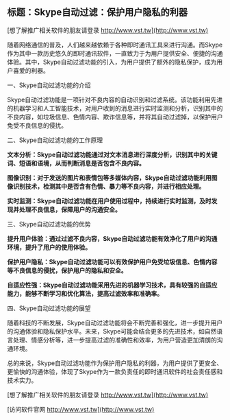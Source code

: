 ## **标题：Skype自动过滤：保护用户隐私的利器**

[想了解推广相关软件的朋友请登录 http://www.vst.tw](http://www.vst.tw)

随着网络通信的普及，人们越来越依赖于各种即时通讯工具来进行沟通。而Skype作为其中一款历史悠久的即时通讯软件，一直致力于为用户提供安全、便捷的沟通体验。其中，Skype自动过滤功能的引入，为用户提供了额外的隐私保护，成为用户喜爱的利器。

一、Skype自动过滤功能的介绍

Skype自动过滤功能是一项针对不良内容的自动识别和过滤系统。该功能利用先进的机器学习和人工智能技术，对用户收到的消息进行实时监测和分析，识别其中的不良内容，如垃圾信息、色情内容、欺诈信息等，并将其自动过滤掉，以保护用户免受不良信息的侵扰。

二、Skype自动过滤功能的工作原理

**文本分析：Skype自动过滤功能通过对文本消息进行深度分析，识别其中的关键词、短语和语境，从而判断消息是否包含不良内容。**

**图像识别：对于发送的图片和表情包等多媒体内容，Skype自动过滤功能利用图像识别技术，检测其中是否含有色情、暴力等不良内容，并进行相应处理。**

**实时监测：Skype自动过滤功能在用户使用过程中，持续进行实时监测，及时发现并处理不良信息，保障用户的沟通安全。**

三、Skype自动过滤功能的优势

**提升用户体验：通过过滤不良内容，Skype自动过滤功能有效净化了用户的沟通环境，提升了用户的使用体验。**

**保护用户隐私：Skype自动过滤功能可以有效保护用户免受垃圾信息、色情内容等不良信息的侵扰，保护用户的隐私和安全。**

**自适应性强：Skype自动过滤功能采用先进的机器学习技术，具有较强的自适应能力，能够不断学习和优化算法，提高过滤效率和准确率。**

四、Skype自动过滤功能的展望

随着科技的不断发展，Skype自动过滤功能将会不断完善和强化，进一步提升用户的沟通体验和隐私保护水平。未来，Skype可能会结合更多的先进技术，如自然语言处理、情感分析等，进一步提高过滤的准确性和效率，为用户营造更加清朗的沟通环境。

总的来说，Skype自动过滤功能作为保护用户隐私的利器，为用户提供了更安全、更愉快的沟通体验，体现了Skype作为一款负责任的即时通讯软件的社会责任感和技术实力。

[想了解推广相关软件的朋友请登录 http://www.vst.tw](http://www.vst.tw)


[访问软件官网 http://www.vst.tw](http://www.vst.tw)
